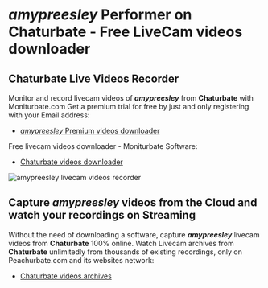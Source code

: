 # _amypreesley_ Performer on Chaturbate - Free LiveCam videos downloader

## Chaturbate Live Videos Recorder

Monitor and record livecam videos of **_amypreesley_** from **Chaturbate** with Moniturbate.com
Get a premium trial for free by just and only registering with your Email address:
* [_amypreesley_ Premium videos downloader](https://moniturbate.com/request-demo-licence-key.html)

Free livecam videos downloader - Moniturbate Software:
* [Chaturbate videos downloader](https://moniturbate.com/moniturbate-download-software.html)

![_amypreesley_ livecam videos recorder](https://peachurnet.com/templates/moniturbate-software.png)


## Capture _amypreesley_ videos from the Cloud and watch your recordings on Streaming

Without the need of downloading a software, capture **_amypreesley_** livecam videos from **Chaturbate** 100% online.
Watch Livecam archives from **Chaturbate** unlimitedly from thousands of existing recordings, only on Peachurbate.com and its websites network:
* [Chaturbate videos archives](https://peachurnet.com/)